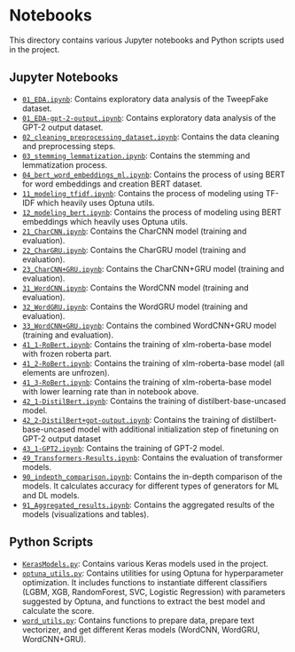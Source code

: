 # Notebooks

This directory contains various Jupyter notebooks and Python scripts used in the project.

## Jupyter Notebooks

- [`01_EDA.ipynb`](01_EDA.ipynb): Contains exploratory data analysis of the TweepFake dataset.
- [`01_EDA-gpt-2-output.ipynb`](01_EDA-gpt-2-output.ipynb): Contains exploratory data analysis of the GPT-2 output dataset.
- [`02_cleaning_preprocessing_dataset.ipynb`](02_cleaning_preprocessing_dataset.ipynb): Contains the data cleaning and preprocessing steps.
- [`03_stemming_lemmatization.ipynb`](03_stemming_lemmatization.ipynb): Contains the stemming and lemmatization process.
- [`04_bert_word_embeddings_ml.ipynb`](04_bert_word_embeddings_ml.ipynb): Contains the process of using BERT for word embeddings and creation BERT dataset.
- [`11_modeling_tfidf.ipynb`](11_modeling_tfidf.ipynb): Contains the process of modeling using TF-IDF which heavily uses Optuna utils.
- [`12_modeling_bert.ipynb`](12_modeling_bert.ipynb): Contains the process of modeling using BERT embeddings which heavily uses Optuna utils.
- [`21_CharCNN.ipynb`](21_CharCNN.ipynb): Contains the CharCNN model (training and evaluation).
- [`22_CharGRU.ipynb`](22_CharGRU.ipynb): Contains the CharGRU model (training and evaluation).
- [`23_CharCNN+GRU.ipynb`](23_CharCNN%2BGRU.ipynb): Contains the CharCNN+GRU model (training and evaluation).
- [`31_WordCNN.ipynb`](31_WordCNN.ipynb): Contains the WordCNN model (training and evaluation).
- [`32_WordGRU.ipynb`](32_WordGRU.ipynb): Contains the WordGRU model (training and evaluation).
- [`33_WordCNN+GRU.ipynb`](33_WordCNN%2BGRU.ipynb): Contains the combined WordCNN+GRU model (training and evaluation).
- [`41_1-RoBert.ipynb`](41_1-RoBert.ipynb): Contains the training of xlm-roberta-base model with frozen roberta part.
- [`41_2-RoBert.ipynb`](41_2-RoBert.ipynb): Contains the training of xlm-roberta-base model (all elements are unfrozen).
- [`41_3-RoBert.ipynb`](41_3-RoBert.ipynb): Contains the training of xlm-roberta-base model with lower learning rate than in notebook above.
- [`42_1-DistilBert.ipynb`](42_1-DistilBert.ipynb): Contains the training of distilbert-base-uncased model.
- [`42_2-DistilBert+gpt-output.ipynb`](42_2-DistilBert%2Bgpt-output.ipynb): Contains the training of distilbert-base-uncased model with additional initialization step of finetuning on GPT-2 output dataset
- [`43_1-GPT2.ipynb`](43_1-GPT2.ipynb): Contains the training of GPT-2 model.
- [`49_Transformers-Results.ipynb`](49_Transformers-Results.ipynb): Contains the evaluation of transformer models.
- [`90_indepth_comparison.ipynb`](90_indepth_comparing.ipynb): Contains the in-depth comparison of the models. 
It calculates accuracy for different types of generators for ML and DL models.
- [`91_Aggregated_results.ipynb`](91_Aggregated_results.ipynb`): Contains the aggregated results of the models (visualizations and tables).

## Python Scripts

- [`KerasModels.py`](utils%2FKerasModels.py): Contains various Keras models used in the project.
- [`optuna_utils.py`](utils%2Foptuna_utils.py): Contains utilities for using Optuna for hyperparameter optimization. It includes functions to instantiate different classifiers (LGBM, XGB, RandomForest, SVC, Logistic Regression) with parameters suggested by Optuna, and functions to extract the best model and calculate the score.
- [`word_utils.py`](utils%2Fword_utils.py): Contains functions to prepare data, prepare text vectorizer, and get different Keras models (WordCNN, WordGRU, WordCNN+GRU).